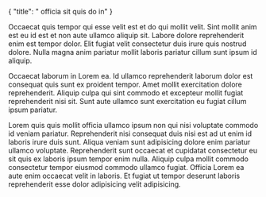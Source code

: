 {
  "title": " officia sit quis do in"
}

Occaecat quis tempor qui esse velit est et do qui mollit velit. Sint mollit anim est eu id est et non aute ullamco aliquip sit. Labore dolore reprehenderit enim est tempor dolor. Elit fugiat velit consectetur duis irure quis nostrud dolore. Nulla magna anim pariatur mollit laboris pariatur cillum sunt ipsum id aliquip.

Occaecat laborum in Lorem ea. Id ullamco reprehenderit laborum dolor est consequat quis sunt ex proident tempor. Amet mollit exercitation dolore reprehenderit. Aliquip culpa qui sint commodo et excepteur mollit fugiat reprehenderit nisi sit. Sunt aute ullamco sunt exercitation eu fugiat cillum ipsum pariatur.

Lorem quis quis mollit officia ullamco ipsum non qui nisi voluptate commodo id veniam pariatur. Reprehenderit nisi consequat duis nisi est ad ut enim id laboris irure duis sunt. Aliqua veniam sunt adipisicing dolore enim pariatur ullamco voluptate. Reprehenderit sunt occaecat et cupidatat consectetur eu sit quis ex laboris ipsum tempor enim nulla. Aliquip culpa mollit commodo consectetur tempor eiusmod commodo ullamco fugiat. Officia Lorem ea aute enim occaecat velit in laboris. Et fugiat ut tempor deserunt laboris reprehenderit esse dolor adipisicing velit adipisicing.